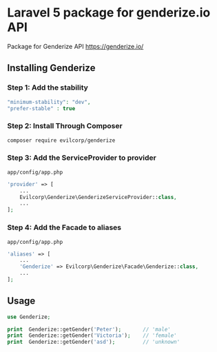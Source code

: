 # Laravel 5 package for genderize.io API

Package for Genderize API https://genderize.io/

## Installing Genderize

### Step 1: Add the stability
```php
"minimum-stability": "dev",
"prefer-stable" : true
```

### Step 2: Install Through Composer
``` bash
composer require evilcorp/genderize
```

### Step 3: Add the ServiceProvider to provider
`app/config/app.php`
```php
'provider' => [
    ...
    Evilcorp\Genderize\GenderizeServiceProvider::class,
    ...
];
```

### Step 4: Add the Facade to aliases
`app/config/app.php`
```php
'aliases' => [
    ...
    'Genderize' => Evilcorp\Genderize\Facade\Genderize::class,
    ...
];
```


## Usage

```php
use Genderize;

print  Genderize::getGender('Peter');       // 'male'
print  Genderize::getGender('Victoria');    // 'female'
print  Genderize::getGender('asd');         // 'unknown'
```
